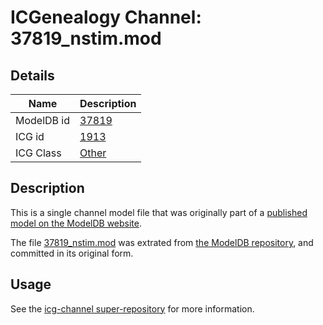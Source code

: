 # ICGenealogy Channel: 37819\_nstim.mod

## Details

Name | Description
---- | -----------
ModelDB id | [37819](http://senselab.med.yale.edu/ModelDB/ShowModel.cshtml?model=37819)
ICG id | [1913](http://icg.neurotheory.ox.ac.uk/channels/other/1913)
ICG Class | [Other](http://icg.neurotheory.ox.ac.uk/channels/other)

## Description

This is a single channel model file that was originally part of a [published model on the ModelDB website](http://senselab.med.yale.edu/mModelDB/ShowModel.cshtml?model=37819).

The file [37819\_nstim.mod](37819_nstim.mod) was extrated from [the ModelDB repository](http://senselab.med.yale.edu/ModelDB/ShowModel.cshtml?model=37819), and committed in its original form.

## Usage

See the [icg-channel super-repository](https://github.com/icgenealogy/icg-channels) for more information.